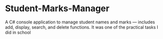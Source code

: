 # Student-Marks-Manager
A C# console application to manage student names and marks — includes add, display, search, and delete functions. It was one of the practical tasks I did in school

